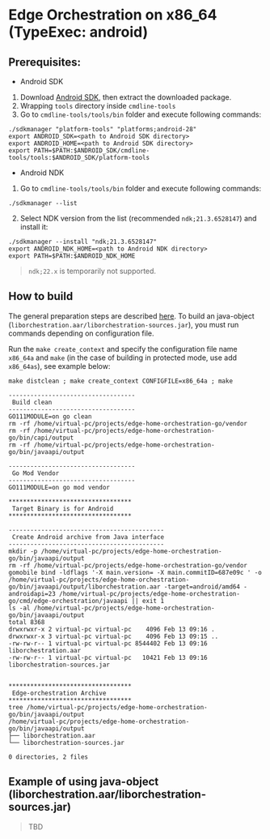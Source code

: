 # Edge Orchestration on x86_64 (TypeExec: android)

## Prerequisites:
- Android SDK
1. Download [Android SDK](https://developer.android.com/studio/index.html#command-tools), then extract the downloaded package.
2. Wrapping `tools` directory inside `cmdline-tools`
3. Go to `cmdline-tools/tools/bin` folder and execute following commands: 
```
./sdkmanager "platform-tools" "platforms;android-28"
export ANDROID_SDK=<path to Android SDK directory>
export ANDROID_HOME=<path to Android SDK directory>
export PATH=$PATH:$ANDROID_SDK/cmdline-tools/tools:$ANDROID_SDK/platform-tools
```
- Android NDK
1. Go to `cmdline-tools/tools/bin` folder and execute following commands:
```
./sdkmanager --list
```
2. Select NDK version from the list (recommended `ndk;21.3.6528147`) and install it:
```
./sdkmanager --install "ndk;21.3.6528147"
export ANDROID_NDK_HOME=<path to Android NDK directory> 
export PATH=$PATH:$ANDROID_NDK_HOME
```
> `ndk;22.x` is temporarily not supported.

## How to build
The general preparation steps are described [here](x86_64_linux.md).
To build an java-object (`liborchestration.aar/liborchestration-sources.jar`), you must run commands depending on configuration file.

Run the `make create_context` and specify the configuration file name `x86_64a` and `make` (in the case of building in protected mode, use add `x86_64as`), see example below:
```
make distclean ; make create_context CONFIGFILE=x86_64a ; make
```

```
-----------------------------------
 Build clean
-----------------------------------
GO111MODULE=on go clean
rm -rf /home/virtual-pc/projects/edge-home-orchestration-go/vendor
rm -rf /home/virtual-pc/projects/edge-home-orchestration-go/bin/capi/output
rm -rf /home/virtual-pc/projects/edge-home-orchestration-go/bin/javaapi/output

-----------------------------------
 Go Mod Vendor
-----------------------------------
GO111MODULE=on go mod vendor

**********************************
 Target Binary is for Android 
**********************************

-------------------------------------------
 Create Android archive from Java interface
-------------------------------------------
mkdir -p /home/virtual-pc/projects/edge-home-orchestration-go/bin/javaapi/output
rm -rf /home/virtual-pc/projects/edge-home-orchestration-go/vendor
gomobile bind -ldflags '-X main.version= -X main.commitID=687e09c ' -o /home/virtual-pc/projects/edge-home-orchestration-go/bin/javaapi/output/liborchestration.aar -target=android/amd64 -androidapi=23 /home/virtual-pc/projects/edge-home-orchestration-go/cmd/edge-orchestration/javaapi || exit 1
ls -al /home/virtual-pc/projects/edge-home-orchestration-go/bin/javaapi/output
total 8368
drwxrwxr-x 2 virtual-pc virtual-pc    4096 Feb 13 09:16 .
drwxrwxr-x 3 virtual-pc virtual-pc    4096 Feb 13 09:15 ..
-rw-rw-r-- 1 virtual-pc virtual-pc 8544402 Feb 13 09:16 liborchestration.aar
-rw-rw-r-- 1 virtual-pc virtual-pc   10421 Feb 13 09:16 liborchestration-sources.jar


**********************************
 Edge-orchestration Archive 
**********************************
tree /home/virtual-pc/projects/edge-home-orchestration-go/bin/javaapi/output
/home/virtual-pc/projects/edge-home-orchestration-go/bin/javaapi/output
├── liborchestration.aar
└── liborchestration-sources.jar

0 directories, 2 files
```

## Example of using java-object (liborchestration.aar/liborchestration-sources.jar)

> TBD